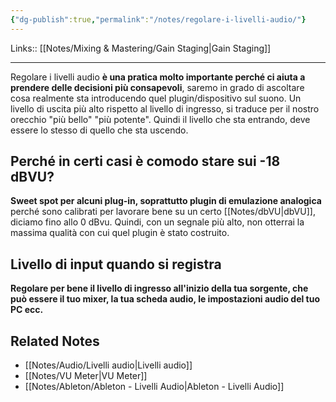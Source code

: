 ```yaml
---
{"dg-publish":true,"permalink":"/notes/regolare-i-livelli-audio/"}
---
```


Links:: [[Notes/Mixing & Mastering/Gain Staging\|Gain Staging]]

---
Regolare i livelli audio **è una pratica molto importante perché ci aiuta a prendere delle decisioni più consapevoli**, saremo in grado di ascoltare cosa realmente sta introducendo quel plugin/dispositivo sul suono. Un livello di uscita più alto rispetto al livello di ingresso, si traduce per il nostro orecchio "più bello" "più potente".
Quindi il livello che sta entrando, deve essere lo stesso di quello che sta uscendo.

## Perché in certi casi è comodo stare sui -18 dBVU?

**Sweet spot per alcuni plug-in, soprattutto plugin di emulazione analogica** perché sono calibrati per lavorare bene su un certo [[Notes/dbVU\|dbVU]], diciamo fino allo 0 dBvu. Quindi, con un segnale più alto, non otterrai la massima qualità con cui quel plugin è stato costruito.

## Livello di input quando si registra

**Regolare per bene il livello di ingresso all'inizio della tua sorgente, che può essere il tuo mixer, la tua scheda audio, le impostazioni audio del tuo PC ecc.**


## Related Notes

- [[Notes/Audio/Livelli audio\|Livelli audio]]
- [[Notes/VU Meter\|VU Meter]]
- [[Notes/Ableton/Ableton - Livelli Audio\|Ableton - Livelli Audio]]
